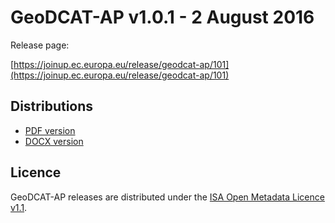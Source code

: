 # GeoDCAT-AP v1.0.1 - 2 August 2016

Release page:

[https://joinup.ec.europa.eu/release/geodcat-ap/101](https://joinup.ec.europa.eu/release/geodcat-ap/101)

## Distributions

- [PDF version](https://semiceu.github.io/GeoDCAT-AP/releases/1.0.1/geodcat-ap_1.0.1.pdf)
- [DOCX version](https://semiceu.github.io/GeoDCAT-AP/releases/1.0.1/geodcat-ap_1.0.1.docx)

## Licence

GeoDCAT-AP releases are distributed under the [ISA Open Metadata Licence v1.1](https://joinup.ec.europa.eu/licence/isa-open-metadata-licence-v11).
